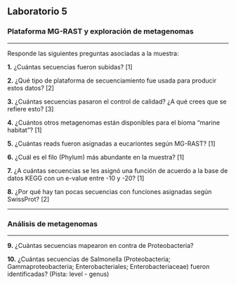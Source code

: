 ## Laboratorio 5

### Plataforma MG-RAST y exploración de metagenomas

---

Responde las siguientes preguntas asociadas a la muestra:
		
**1.** ¿Cuántas secuencias fueron subidas? [1]

**2.** ¿Qué tipo de plataforma de secuenciamiento fue usada para producir estos datos? [2]

**3.** ¿Cuántas secuencias pasaron el control de calidad? ¿A qué crees que se refiere esto? [3]

**4.** ¿Cuántos otros metagenomas están disponibles para el bioma “marine habitat”? [1]

**5.** ¿Cuántas reads fueron asignadas a eucariontes según MG-RAST? [1]

**6.** ¿Cuál es el filo (Phylum) más abundante en la muestra? [1]

**7.** ¿A cuántas secuencias se les asignó una función de acuerdo a la base de datos KEGG con un e-value entre -10 y -20? [1]

**8.** ¿Por qué hay tan pocas secuencias con funciones asignadas según SwissProt? [2]

---

### Análisis de metagenomas

---

**9.** ¿Cuántas secuencias mapearon en contra de Proteobacteria?

**10.** ¿Cuántas secuencias de Salmonella (Proteobacteria; Gammaproteobacteria; Enterobacteriales; Enterobacteriaceae) fueron identificadas? (Pista: level - genus)
